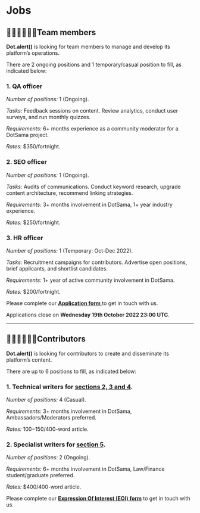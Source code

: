 # Jobs

## 👩🏿‍💻👨🏼‍💻**Team members**

**Dot.alert()** is looking for team members to manage and develop its platform’s operations.

There are 2 ongoing positions and 1 temporary/casual position to fill, as indicated below:

### **1. QA officer**

_Number of positions:_ 1 (Ongoing).

_Tasks:_ Feedback sessions on content. Review analytics, conduct user surveys, and run monthly quizzes.

_Requirements:_ 6+ months experience as a community moderator for a DotSama project.

_Rates:_ $350/fortnight.



### **2. SEO officer**&#x20;

_Number of positions:_ 1 (Ongoing).

_Tasks:_ Audits of communications. Conduct keyword research, upgrade content architecture, recommend linking strategies.

_Requirements:_ 3+ months involvement in DotSama, 1+ year industry experience.

_Rates:_ $250/fortnight.



### **3. HR officer**&#x20;

_Number of positions:_ 1 (Temporary: Oct-Dec 2022).

_Tasks:_ Recruitment campaigns for contributors. Advertise open positions, brief applicants, and shortlist candidates.

_Requirements:_ 1+ year of active community involvement in DotSama.

_Rates:_ $200/fortnight.



Please complete our [**Application form** ](https://forms.gle/rdpbd6sQNYMoui1w9)to get in touch with us.

Applications close on **Wednesday 19th October 2022 23:00 UTC**.

****

## 👨🏻‍💼👩🏾‍💼Contributors

**Dot.alert()** is looking for contributors to create and disseminate its platform’s content.

There are up to 6 positions to fill, as indicated below:

### **1. Technical writers for** [**sections 2, 3 and 4**](https://docs.google.com/document/d/1TXH0E2CD12aLhXjQWdHUvx0gZ6jyUn5HZbGIisgb4Eo/edit?usp=sharing)**.**&#x20;

_Number of positions:_ 4 (Casual).

_Requirements:_ 3+ months involvement in DotSama, Ambassadors/Moderators preferred.

_Rates:_ $100-$150/400-word article.



### **2. Specialist writers for** [**section 5**](https://docs.google.com/document/d/1TXH0E2CD12aLhXjQWdHUvx0gZ6jyUn5HZbGIisgb4Eo/edit?usp=sharing)**.**&#x20;

_Number of positions:_ 2 (Ongoing).

_Requirements:_ 6+ months involvement in DotSama, Law/Finance student/graduate preferred.

_Rates:_ $400/400-word article.



Please complete our [**Expression Of Interest (EOI) form**](https://forms.gle/J7qvCvr9s5BRuowU7) to get in touch with us.

